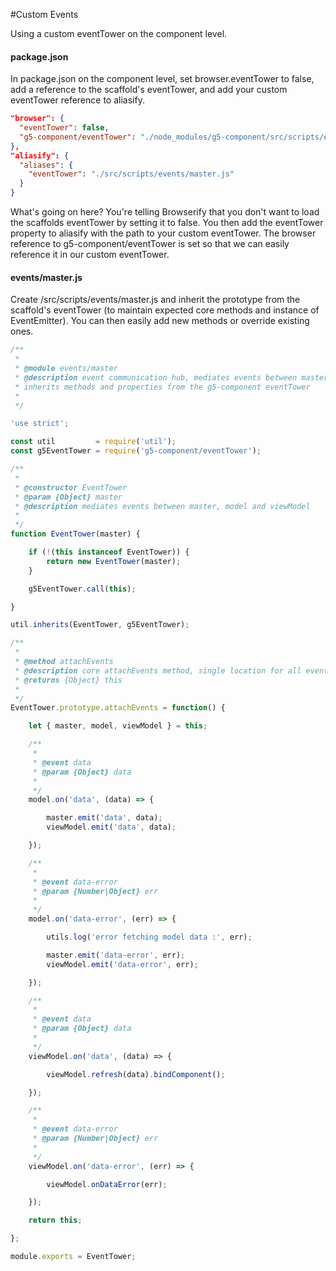 #Custom Events

Using a custom eventTower on the component level.

#### package.json

In package.json on the component level, set browser.eventTower to false, add a reference to the scaffold's eventTower, and add your custom eventTower reference to aliasify.

```json
"browser": {
  "eventTower": false,
  "g5-component/eventTower": "./node_modules/g5-component/src/scripts/events/master.js"
},
"aliasify": {
  "aliases": {
    "eventTower": "./src/scripts/events/master.js"
  }
}
```

What's going on here? You're telling Browserify that you don't want to load the scaffolds eventTower by setting it to false. You then add the eventTower property to aliasify with the path to your custom eventTower. The browser reference to g5-component/eventTower is set so that we can easily reference it in our custom eventTower.

#### events/master.js

Create /src/scripts/events/master.js and inherit the prototype from the scaffold's eventTower (to maintain expected core methods and instance of EventEmitter). You can then easily add new methods or override existing ones.

```js
/**
 *
 * @module events/master
 * @description event communication hub, mediates events between master, model, and viewModel
 * inherits methods and properties from the g5-component eventTower
 *
 */

'use strict';

const util         = require('util');
const g5EventTower = require('g5-component/eventTower');

/**
 *
 * @constructor EventTower
 * @param {Object} master
 * @description mediates events between master, model and viewModel
 *
 */
function EventTower(master) {

    if (!(this instanceof EventTower)) {
        return new EventTower(master);
    }

    g5EventTower.call(this);

}

util.inherits(EventTower, g5EventTower);

/**
 *
 * @method attachEvents
 * @description core attachEvents method, single location for all events
 * @returns {Object} this
 *
 */
EventTower.prototype.attachEvents = function() {

    let { master, model, viewModel } = this;

    /**
     *
     * @event data
     * @param {Object} data
     *
     */
    model.on('data', (data) => {

        master.emit('data', data);
        viewModel.emit('data', data);

    });

    /**
     *
     * @event data-error
     * @param {Number|Object} err
     *
     */
    model.on('data-error', (err) => {

        utils.log('error fetching model data :', err);

        master.emit('data-error', err);
        viewModel.emit('data-error', err);

    });

    /**
     *
     * @event data
     * @param {Object} data
     *
     */
    viewModel.on('data', (data) => {

        viewModel.refresh(data).bindComponent();

    });

    /**
     *
     * @event data-error
     * @param {Number|Object} err
     *
     */
    viewModel.on('data-error', (err) => {

        viewModel.onDataError(err);

    });

    return this;

};

module.exports = EventTower;

